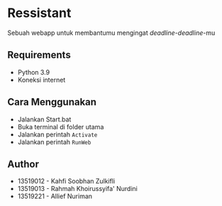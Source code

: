 # Ressistant
Sebuah webapp untuk membantumu mengingat _deadline-deadline_-mu

## Requirements
* Python 3.9
* Koneksi internet

## Cara Menggunakan
* Jalankan Start.bat
* Buka terminal di folder utama
* Jalankan perintah ```Activate```
* Jalankan perintah ```RunWeb```

## Author
* 13519012 - Kahfi Soobhan Zulkifli
* 13519013 - Rahmah Khoirussyifa' Nurdini
* 13519221 - Allief Nuriman